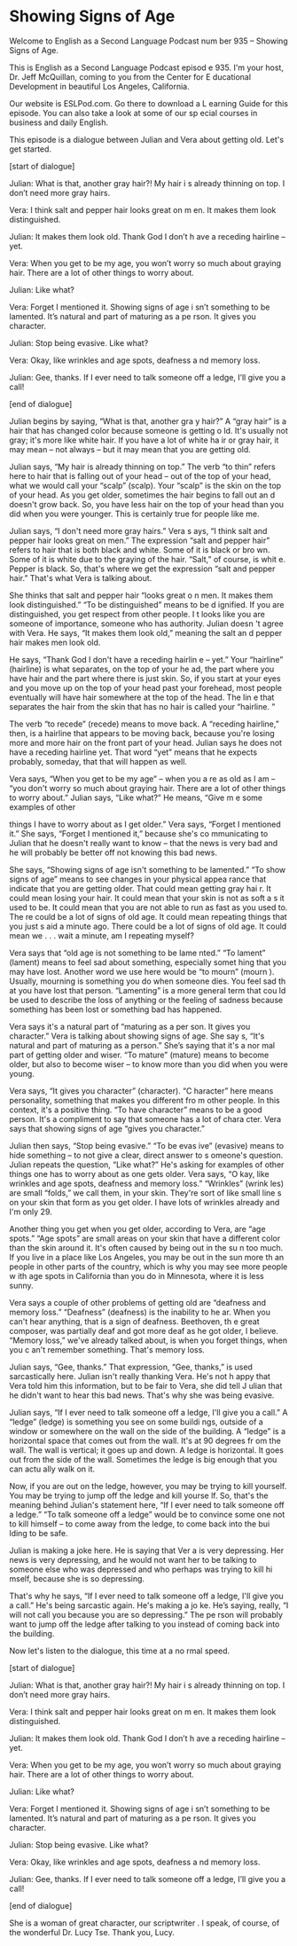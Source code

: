 # Showing Signs of Age

Welcome to English as a Second Language Podcast num ber 935 – Showing Signs of Age.  

This is English as a Second Language Podcast episod e 935. I'm your host, Dr. Jeff McQuillan, coming to you from the Center for E ducational Development in beautiful Los Angeles, California.  

Our website is ESLPod.com. Go there to download a L earning Guide for this episode. You can also take a look at some of our sp ecial courses in business and daily English.  

This episode is a dialogue between Julian and Vera about getting old. Let's get started.  

[start of dialogue] 

Julian: What is that, another gray hair?! My hair i s already thinning on top. I don’t need more gray hairs. 

Vera: I think salt and pepper hair looks great on m en. It makes them look distinguished. 

Julian: It makes them look old. Thank God I don’t h ave a receding hairline – yet. 

Vera: When you get to be my age, you won’t worry so  much about graying hair. There are a lot of other things to worry about. 

Julian: Like what? 

Vera: Forget I mentioned it. Showing signs of age i sn’t something to be lamented. It’s natural and part of maturing as a pe rson. It gives you character.  

Julian: Stop being evasive. Like what? 

Vera: Okay, like wrinkles and age spots, deafness a nd memory loss. 

Julian: Gee, thanks. If I ever need to talk someone  off a ledge, I’ll give you a call! 

[end of dialogue] 

Julian begins by saying, “What is that, another gra y hair?” A “gray hair” is a hair that has changed color because someone is getting o ld. It's usually not gray; it's more like white hair. If you have a lot of white ha ir or gray hair, it may mean – not always – but it may mean that you are getting old.  

Julian says, “My hair is already thinning on top.” The verb “to thin” refers here to hair that is falling out of your head – out of the top of your head, what we would call your “scalp” (scalp). Your “scalp” is the skin  on the top of your head. As you get older, sometimes the hair begins to fall out an d doesn't grow back. So, you have less hair on the top of your head than you did  when you were younger. This is certainly true for people like me.  

Julian says, “I don't need more gray hairs.” Vera s ays, “I think salt and pepper hair looks great on men.” The expression “salt and pepper hair” refers to hair that is both black and white. Some of it is black or bro wn. Some of it is white due to the graying of the hair. “Salt,” of course, is whit e. Pepper is black. So, that's where we get the expression “salt and pepper hair.”  That's what Vera is talking about.  

She thinks that salt and pepper hair “looks great o n men. It makes them look distinguished.” “To be distinguished” means to be d ignified. If you are distinguished, you get respect from other people. I t looks like you are someone of importance, someone who has authority. Julian doesn 't agree with Vera. He says, “It makes them look old,” meaning the salt an d pepper hair makes men look old. 

He says, “Thank God I don't have a receding hairlin e – yet.” Your “hairline” (hairline) is what separates, on the top of your he ad, the part where you have hair and the part where there is just skin. So, if you start at your eyes and you move up on the top of your head past your forehead,  most people eventually will have hair somewhere at the top of the head. The lin e that separates the hair from the skin that has no hair is called your “hairline. ”  

The verb “to recede” (recede) means to move back. A  “receding hairline,” then, is a hairline that appears to be moving back, because you're losing more and more hair on the front part of your head. Julian says he  does not have a receding hairline yet. That word “yet” means that he expects  probably, someday, that that will happen as well.  

Vera says, “When you get to be my age” – when you a re as old as I am – “you don't worry so much about graying hair. There are a  lot of other things to worry about.” Julian says, “Like what?” He means, “Give m e some examples of other  

things I have to worry about as I get older.” Vera says, “Forget I mentioned it.” She says, “Forget I mentioned it,” because she's co mmunicating to Julian that he doesn't really want to know – that the news is very  bad and he will probably be better off not knowing this bad news.  

She says, “Showing signs of age isn't something to be lamented.” “To show signs of age” means to see changes in your physical appea rance that indicate that you are getting older. That could mean getting gray hai r. It could mean losing your hair. It could mean that your skin is not as soft a s it used to be. It could mean that you are not able to run as fast as you used to. The re could be a lot of signs of old age. It could mean repeating things that you just s aid a minute ago. There could be a lot of signs of old age. It could mean we . . . wait a minute, am I repeating myself?  

Vera says that “old age is not something to be lame nted.” “To lament” (lament) means to feel sad about something, especially somet hing that you may have lost. Another word we use here would be “to mourn” (mourn ). Usually, mourning is something you do when someone dies. You feel sad th at you have lost that person. “Lamenting” is a more general term that cou ld be used to describe the loss of anything or the feeling of sadness because something has been lost or something bad has happened.  

Vera says it's a natural part of “maturing as a per son. It gives you character.” Vera is talking about showing signs of age. She say s, “It's natural and part of maturing as a person.” She’s saying that it's a nor mal part of getting older and wiser. “To mature” (mature) means to become older, but also to become wiser – to know more than you did when you were young.  

Vera says, “It gives you character” (character). “C haracter” here means personality, something that makes you different fro m other people. In this context, it's a positive thing. “To have character”  means to be a good person. It's a compliment to say that someone has a lot of chara cter. Vera says that showing signs of age “gives you character.”  

Julian then says, “Stop being evasive.” “To be evas ive” (evasive) means to hide something – to not give a clear, direct answer to s omeone's question. Julian repeats the question, “Like what?” He's asking for examples of other things one has to worry about as one gets older. Vera says, “O kay, like wrinkles and age spots, deafness and memory loss.” “Wrinkles” (wrink les) are small “folds,” we call them, in your skin. They're sort of like small line s on your skin that form as you get older. I have lots of wrinkles already and I'm only 29.  

Another thing you get when you get older, according  to Vera, are “age spots.” “Age spots” are small areas on your skin that have a different color than the skin around it. It's often caused by being out in the su n too much. If you live in a place like Los Angeles, you may be out in the sun more th an people in other parts of the country, which is why you may see more people w ith age spots in California than you do in Minnesota, where it is less sunny.  

Vera says a couple of other problems of getting old  are “deafness and memory loss.” “Deafness” (deafness) is the inability to he ar. When you can't hear anything, that is a sign of deafness. Beethoven, th e great composer, was partially deaf and got more deaf as he got older, I believe. “Memory loss,” we've already talked about, is when you forget things, when you c an't remember something. That's memory loss.  

Julian says, “Gee, thanks.” That expression, “Gee, thanks,” is used sarcastically here. Julian isn't really thanking Vera. He's not h appy that Vera told him this information, but to be fair to Vera, she did tell J ulian that he didn't want to hear this bad news. That's why she was being evasive.  

Julian says, “If I ever need to talk someone off a ledge, I'll give you a call.” A “ledge” (ledge) is something you see on some buildi ngs, outside of a window or somewhere on the wall on the side of the building. A “ledge” is a horizontal space that comes out from the wall. It's at 90 degrees fr om the wall. The wall is vertical; it goes up and down. A ledge is horizontal. It goes  out from the side of the wall. Sometimes the ledge is big enough that you can actu ally walk on it.  

Now, if you are out on the ledge, however, you may be trying to kill yourself. You may be trying to jump off the ledge and kill yourse lf. So, that's the meaning behind Julian's statement here, “If I ever need to talk someone off a ledge.” “To talk someone off a ledge” would be to convince some one not to kill himself – to come away from the ledge, to come back into the bui lding to be safe.  

Julian is making a joke here. He is saying that Ver a is very depressing. Her news is very depressing, and he would not want her to be  talking to someone else who was depressed and who perhaps was trying to kill hi mself, because she is so depressing.  

That's why he says, “If I ever need to talk someone  off a ledge, I'll give you a call.” He's being sarcastic again. He's making a jo ke. He’s saying, really, “I will not call you because you are so depressing.” The pe rson will probably want to jump off the ledge after talking to you instead of coming back into the building.  

Now let's listen to the dialogue, this time at a no rmal speed.  

[start of dialogue] 

Julian: What is that, another gray hair?! My hair i s already thinning on top. I don’t need more gray hairs. 

Vera: I think salt and pepper hair looks great on m en. It makes them look distinguished. 

Julian: It makes them look old. Thank God I don’t h ave a receding hairline – yet. 

Vera: When you get to be my age, you won’t worry so  much about graying hair. There are a lot of other things to worry about. 

Julian: Like what? 

Vera: Forget I mentioned it. Showing signs of age i sn’t something to be lamented. It’s natural and part of maturing as a pe rson. It gives you character.  

Julian: Stop being evasive. Like what? 

Vera: Okay, like wrinkles and age spots, deafness a nd memory loss. 

Julian: Gee, thanks. If I ever need to talk someone  off a ledge, I’ll give you a call! 

[end of dialogue] 

She is a woman of great character, our scriptwriter . I speak, of course, of the wonderful Dr. Lucy Tse. Thank you, Lucy. 

